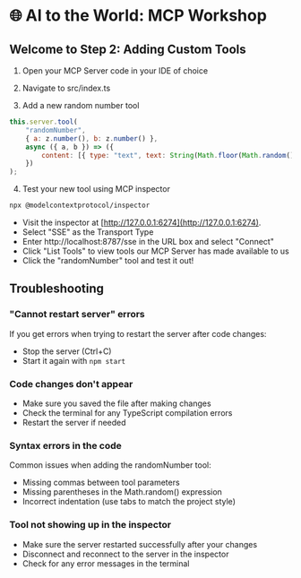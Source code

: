 # 🌐 AI to the World: MCP Workshop

## Welcome to Step 2: Adding Custom Tools

1) Open your MCP Server code in your IDE of choice

2) Navigate to src/index.ts

3) Add a new random number tool

```javascript
this.server.tool(
    "randomNumber",
    { a: z.number(), b: z.number() },
    async ({ a, b }) => ({
        content: [{ type: "text", text: String(Math.floor(Math.random() * (b - a + 1)) + a) }],
    })
);
```

4) Test your new tool using MCP inspector

```bash
npx @modelcontextprotocol/inspector
```

* Visit the inspector at [http://127.0.0.1:6274](http://127.0.0.1:6274).
* Select "SSE" as the Transport Type
* Enter http://localhost:8787/sse in the URL box and select "Connect"
* Click "List Tools" to view tools our MCP Server has made available to us
* Click the "randomNumber" tool and test it out!

## Troubleshooting

### "Cannot restart server" errors
If you get errors when trying to restart the server after code changes:
- Stop the server (Ctrl+C)
- Start it again with `npm start`

### Code changes don't appear
- Make sure you saved the file after making changes
- Check the terminal for any TypeScript compilation errors
- Restart the server if needed

### Syntax errors in the code
Common issues when adding the randomNumber tool:
- Missing commas between tool parameters
- Missing parentheses in the Math.random() expression
- Incorrect indentation (use tabs to match the project style)

### Tool not showing up in the inspector
- Make sure the server restarted successfully after your changes
- Disconnect and reconnect to the server in the inspector
- Check for any error messages in the terminal
